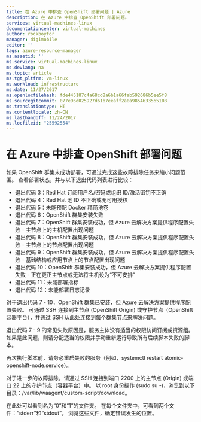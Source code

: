 ```yaml
---
title: 在 Azure 中排查 OpenShift 部署问题 | Azure
description: 在 Azure 中排查 OpenShift 部署问题。
services: virtual-machines-linux
documentationcenter: virtual-machines
author: rockboyfor
manager: digimobile
editor: ''
tags: azure-resource-manager
ms.assetid: ''
ms.service: virtual-machines-linux
ms.devlang: na
ms.topic: article
ms.tgt_pltfrm: vm-linux
ms.workload: infrastructure
ms.date: 11/27/2017
ms.openlocfilehash: fde445187c4a68cd8a6b1a66fab592686b5ee5f8
ms.sourcegitcommit: 077e96d025927d61b7eeaff2a0a9854633565108
ms.translationtype: HT
ms.contentlocale: zh-CN
ms.lasthandoff: 11/24/2017
ms.locfileid: "25592554"
---
```

# <a name="troubleshoot-openshift-deployment-in-azure"></a>在 Azure 中排查 OpenShift 部署问题

如果 OpenShift 群集未成功部署，可通过完成这些故障排除任务来缩小问题范围。 查看部署状态，并与以下退出代码列表进行比较：

- 退出代码 3：Red Hat 订阅用户名/密码或组织 ID/激活密钥不正确
- 退出代码 4：Red Hat 池 ID 不正确或无可用授权
- 退出代码 5：未能预配 Docker 精简池卷
- 退出代码 6：OpenShift 群集安装失败
- 退出代码 7：OpenShift 群集安装成功，但 Azure 云解决方案提供程序配置失败 - 主节点上的主机配置出现问题
- 退出代码 8：OpenShift 群集安装成功，但 Azure 云解决方案提供程序配置失败 - 主节点上的节点配置出现问题
- 退出代码 9：OpenShift 群集安装成功，但 Azure 云解决方案提供程序配置失败 - 基础结构或应用节点上的节点配置出现问题
- 退出代码 10：OpenShift 群集安装成功，但 Azure 云解决方案提供程序配置失败 - 正在更正主节点或无法将主机设为“不可安排”
- 退出代码 11：未能部署指标
- 退出代码 12：未能部署日志记录

对于退出代码 7 - 10，OpenShift 群集已安装，但 Azure 云解决方案提供程序配置失败。 可通过 SSH 连接到主节点 (OpenShift Origin) 或守护节点（OpenShift 容器平台），并通过 SSH 从此处连接到每个群集节点来解决问题。

退出代码 7 - 9 的常见失败原因是，服务主体没有适当的权限访问订阅或资源组。 如果是此问题，则请分配适当的权限并手动重新运行导致所有后续脚本失败的脚本。

再次执行脚本前，请务必重启失败的服务（例如，systemctl restart atomic-openshift-node.service）。

对于进一步的故障排除，请通过 SSH 连接到端口 2200 上的主节点 (Origin) 或端口 22 上的守护节点（容器平台）中。 以 root 身份操作 (sudo su -)，浏览到以下目录：/var/lib/waagent/custom-script/download。

在此处可以看到名为“0”和“1”的文件夹。 在每个文件夹中，可看到两个文件：“stderr”和“stdout”。 浏览这些文件，确定错误发生的位置。

